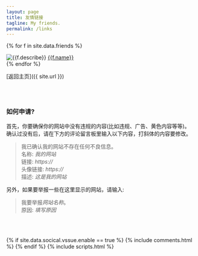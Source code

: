 ```yaml
---
layout: page
title: 友情链接
tagline: My friends.
permalink: /links
---
```


{% for f in site.data.friends %}
<div class="link-chip">
 <img alt="{{f.describe}}" src="{{f.image}}" class="link-chip-icon">
 <a title="{{f.describe}}" target="_blank" class="link-chip-title" href="{{f.url}}">{{f.name}}</a>
</div>
{% endfor %}

[返回主页]({{ site.url }})

<br><br>

### 如何申请?
首先，你要确保你的网站中没有违规的内容(比如违规、广告、黄色内容等等)。  
确认过没有后，请在下方的评论留言板里输入以下内容，打斜体的内容要修改。
> 我已确认我的网站不存在任何不良信息。  
> 名称: *我的网站*  
> 链接: *https://*  
> 头像链接: *https://*  
> 描述: *这是我的网站*

另外，如果要举报一些在这里显示的网站，请输入:
> 我要举报*网站名称*。  
> 原因: *填写原因*  

<br><br>

{% if site.data.socical.vssue.enable  == true %}
  {% include comments.html %}
{% endif %}
{% include scripts.html %}
